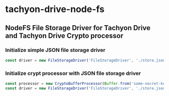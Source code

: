 # tachyon-drive-node-fs

## NodeFS File Storage Driver for Tachyon Drive and Tachyon Drive Crypto processor

### Initialize simple JSON file storage driver

```typescript
const driver = new FileStorageDriver('FileStorageDriver', './store.json', bufferSerializer);
```

### Initialize crypt processor with JSON file storage driver

```typescript
const processor = new CryptoBufferProcessor(Buffer.from('some-secret-key'));
const driver = new FileStorageDriver('FileStorageDriver', './store.json.aes', bufferSerializer, processor);
```

